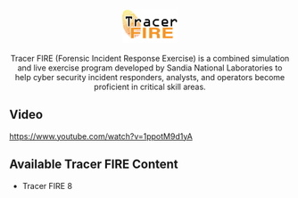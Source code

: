 <div align="center">

# <img align="center" src="media/TF_Logo.png" width="20%">
Tracer FIRE (Forensic Incident Response Exercise) is a combined simulation and live exercise program developed by Sandia National Laboratories to help cyber security incident responders, analysts, and operators become proficient in critical skill areas.
</div>

## Video
https://www.youtube.com/watch?v=1ppotM9d1yA

## Available Tracer FIRE Content

* Tracer FIRE 8




